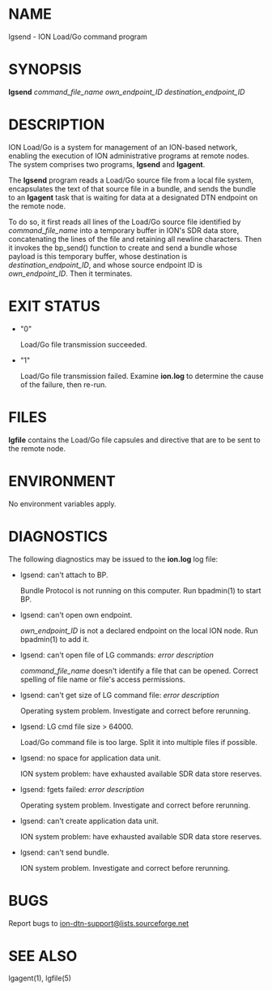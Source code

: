 # NAME

lgsend - ION Load/Go command program

# SYNOPSIS

**lgsend** _command\_file\_name_ _own\_endpoint\_ID_ _destination\_endpoint\_ID_

# DESCRIPTION

ION Load/Go is a system for management of an ION-based network, enabling the
execution of ION administrative programs at remote nodes.  The system
comprises two programs, **lgsend** and **lgagent**.

The **lgsend** program reads a Load/Go source file from a local file system,
encapsulates the text of that source file in a bundle, and sends the bundle
to an **lgagent** task that is waiting for data at a designated DTN endpoint
on the remote node.

To do so, it first reads all lines of the Load/Go source file identified
by _command\_file\_name_ into a temporary buffer in ION's SDR data store,
concatenating the lines of the file and retaining all newline characters.
Then it invokes the bp\_send() function to create and send a bundle whose
payload is this temporary buffer, whose destination is
_destination\_endpoint\_ID_, and whose source endpoint ID is
_own\_endpoint\_ID_.  Then it terminates.

# EXIT STATUS

- "0"

    Load/Go file transmission succeeded.

- "1"

    Load/Go file transmission failed.  Examine **ion.log** to determine the
    cause of the failure, then re-run.

# FILES

**lgfile** contains the Load/Go file capsules and directive that are to
be sent to the remote node.

# ENVIRONMENT

No environment variables apply.

# DIAGNOSTICS

The following diagnostics may be issued to the **ion.log** log file:

- lgsend: can't attach to BP.

    Bundle Protocol is not running on this computer.  Run bpadmin(1) to start BP.

- lgsend: can't open own endpoint.

    _own\_endpoint\_ID_ is not a declared endpoint on the local ION node.
    Run bpadmin(1) to add it.

- lgsend: can't open file of LG commands: _error description_

    _command\_file\_name_ doesn't identify a file that can be opened.  Correct
    spelling of file name or file's access permissions.

- lgsend: can't get size of LG command file: _error description_

    Operating system problem.  Investigate and correct before rerunning.

- lgsend: LG cmd file size > 64000.

    Load/Go command file is too large.  Split it into multiple files if possible.

- lgsend: no space for application data unit.

    ION system problem: have exhausted available SDR data store reserves.

- lgsend: fgets failed: _error description_

    Operating system problem.  Investigate and correct before rerunning.

- lgsend: can't create application data unit.

    ION system problem: have exhausted available SDR data store reserves.

- lgsend: can't send bundle.

    ION system problem.  Investigate and correct before rerunning.

# BUGS

Report bugs to <ion-dtn-support@lists.sourceforge.net>

# SEE ALSO

lgagent(1), lgfile(5)
